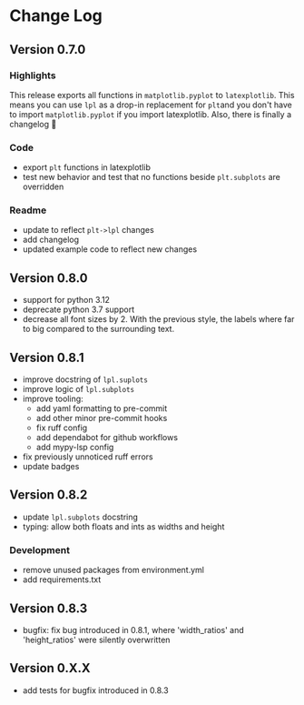 # Change Log

## Version 0.7.0

### Highlights

This release exports all functions in `matplotlib.pyplot` to `latexplotlib`. This means you can use `lpl` as a drop-in replacement for `plt`and you don't have to import `matplotlib.pyplot` if you import latexplotlib. Also, there is finally a changelog 🎉

### Code
- export `plt` functions in latexplotlib
- test new behavior and test that no functions beside `plt.subplots` are overridden

### Readme
- update to reflect `plt->lpl` changes
- add changelog
- updated example code to reflect new changes

## Version 0.8.0

- support for python 3.12
- deprecate python 3.7 support
- decrease all font sizes by 2. With the previous style, the labels where far to big compared to the surrounding text.

## Version 0.8.1

- improve docstring of `lpl.suplots`
- improve logic of `lpl.subplots`
- improve tooling:
    - add yaml formatting to pre-commit
    - add other minor pre-commit hooks
    - fix ruff config
    - add dependabot for github workflows
    - add mypy-lsp config
- fix previously unnoticed ruff errors
- update badges

## Version 0.8.2

- update `lpl.subplots` docstring
- typing: allow both floats and ints as widths and height

### Development
- remove unused packages from environment.yml
- add requirements.txt

## Version 0.8.3

- bugfix: fix bug introduced in 0.8.1, where 'width_ratios' and 'height_ratios' were silently overwritten

## Version 0.X.X

- add tests for bugfix introduced in 0.8.3

